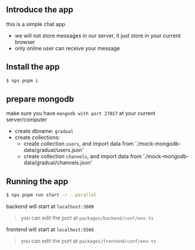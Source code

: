 ## Introduce the app
this is a simple chat app
- we will not store messages in our server, it just store in your current browser
- only online user can receive your message

## Install the app

```bash
$ npx pnpm i
```

## prepare mongodb

make sure you have `mongodb with port 27017` at your current server/computer

- create dbname: `gradual`
- create collections:
  - create collection `users`, and import data from './mock-mongodb-data/gradual/users.json'
  - create collection `channels`, and import data from './mock-mongodb-data/gradual/channels.json'

## Running the app

```bash
$ npx pnpm run start -r --parallel
```

backend will start at `localhost:3000`

> you can edit the port at `packages/backend/conf/env.ts`

frontend will start at `localhost:5566`

> you can edit the port at `packages/frontend/conf/env.ts`